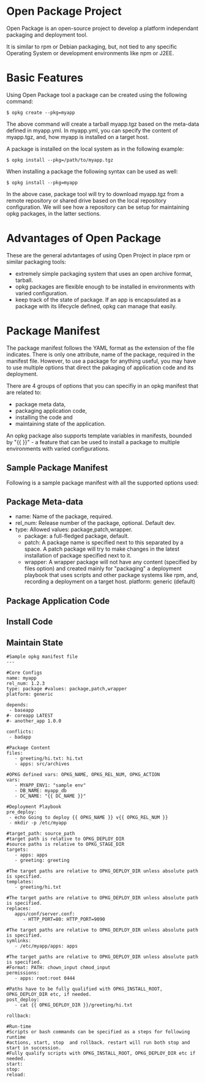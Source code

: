 # Open Package Project

Open Package is an open-source project to develop a platform independant packaging and deployment tool.

It is similar to rpm or Debian packaging, but, not tied to any specific Operating System or development environments like npm or J2EE.

# Basic Features 

Using Open Package tool a package can be created using the following command:

```$ opkg create --pkg=myapp```

The above command will create a tarball myapp.tgz based on the meta-data defined in myapp.yml. In myapp.yml, you can specify the content of myapp.tgz, and, how myapp is installed on a target host.

A package is installed on the local system as in the following example:

```$ opkg install --pkg=/path/to/myapp.tgz```

When installing a package the following syntax can be used as well:

```$ opkg install --pkg=myapp```

In the above case, package tool will try to download myapp.tgz from a remote repository or shared drive based on the local repository configuration. We will see how a repository can be setup for maintaining opkg packages, in the latter sections.

# Advantages of Open Package

These are the general advtantages of using Open Project in place rpm or similar packaging tools:
- extremely simple packaging system that uses an open archive format, tarball.
- opkg packages are flexible enough to be installed in environments with varied configuration.
- keep track of the state of package. If an app is encapsulated as a package with its lifecycle defined, opkg can manage that easily.

# Package Manifest

The package manifest follows the YAML format as the extension of the file indicates. There is only one attribute, name of the package,  required in the manifest file. However, to use a package for anything useful, you may have to use multiple options that direct the pakaging of application code and its deployment.

There are 4 groups of options that you can specifiy in an opkg manifest that are related to: 
- package meta data, 
- packaging application code, 
- installing the code and 
- maintaining state of the application. 

An opkg package also supports template variables in manifests, bounded by "{{ }}" - a feature that can be used to install a package to multiple environments with varied configurations.  

## Sample Package Manifest

Following is a sample package manifest with all the supported options used:

## Package Meta-data
- name: Name of the package, required.
- rel_num: Release number of the package, optional. Default dev.
- type: Allowed values: package,patch,wrapper.
    - package: a full-fledged package, default.
    - patch: A package name is specified next to this separated by a space. A patch package will try to make changes in the latest installation of package specified next to it.
    - wrapper: A wrapper package will not have any content (specified by files option) and created mainly for "packaging" a deployment playbook that uses scripts and other package systems like rpm, and, recording a deployment on a target host.
platform: generic (default)

## Package Application Code

## Install Code

## Maintain State

```
#Sample opkg manifest file 
--- 

#Core Configs 
name: myapp
rel_num: 1.2.3
type: package #values: package,patch,wrapper
platform: generic

depends:
 - baseapp 
#- coreapp LATEST
#- another_app 1.0.0

conflicts:
 - badapp 

#Package Content
files:
   - greeting/hi.txt: hi.txt
   - apps: src/archives

#OPKG defined vars: OPKG_NAME, OPKG_REL_NUM, OPKG_ACTION
vars:
   - MYAPP_ENV1: "sample env"
   - DB_NAME: myapp_db
   - DC_NAME: "{{ DC_NAME }}"

#Deployment Playbook
pre_deploy:
 - echo Going to deploy {{ OPKG_NAME }} v{{ OPKG_REL_NUM }}
 - mkdir -p /etc/myapp

#target_path: source_path
#target path is relative to OPKG_DEPLOY_DIR
#source paths is relative to OPKG_STAGE_DIR
targets:
   - apps: apps
   - greeting: greeting

#The target paths are relative to OPKG_DEPLOY_DIR unless absolute path is specified.
templates:
   - greeting/hi.txt

#The target paths are relative to OPKG_DEPLOY_DIR unless absolute path is specified.
replaces:
   apps/conf/server.conf:
      - HTTP_PORT=80: HTTP_PORT=9090

#The target paths are relative to OPKG_DEPLOY_DIR unless absolute path is specified.
symlinks:
   - /etc/myapp/apps: apps

#The target paths are relative to OPKG_DEPLOY_DIR unless absolute path is specified.
#Format: PATH: chown_input chmod_input
permissions:
   - apps: root:root 0444

#Paths have to be fully qualified with OPKG_INSTALL_ROOT, OPKG_DEPLOY_DIR etc, if needed.
post_deploy:
   - cat {{ OPKG_DEPLOY_DIR }}/greeting/hi.txt

rollback:

#Run-time
#Scripts or bash commands can be specified as a steps for following runtime
#actions, start, stop  and rollback. restart will run both stop and start in succession.
#Fully qualify scripts with OPKG_INSTALL_ROOT, OPKG_DEPLOY_DIR etc if needed.
start:
stop:
reload:
```



